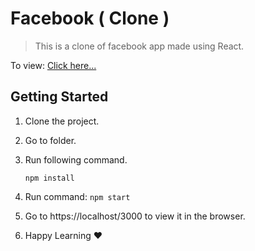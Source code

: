 # Facebook ( Clone )

> This is a clone of facebook app made using React.

To view: [Click here...](https://rohansharma06.github.io/facebook-clone/)

## Getting Started

1. Clone the project.
2. Go to folder.
3. Run following command.

   ```
   npm install

   ```

4. Run command: `npm start`
5. Go to https://localhost/3000 to view it in the browser.
6. Happy Learning ❤️
